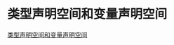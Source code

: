<!--
 * @Author: tangdaoyong
 * @Date: 2020-12-28 15:38:15
 * @LastEditors: tangdaoyong
 * @LastEditTime: 2020-12-28 15:38:50
 * @Description: 类型声明空间和变量声明空间
-->
# 类型声明空间和变量声明空间

[类型声明空间和变量声明空间](https://jkchao.github.io/typescript-book-chinese/project/declarationspaces.html)